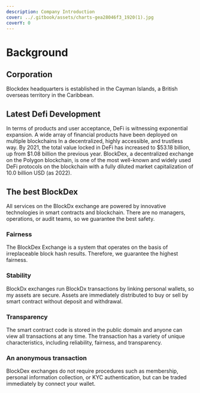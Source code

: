 ```yaml
---
description: Company Introduction
cover: ../.gitbook/assets/charts-gea28046f3_1920(1).jpg
coverY: 0
---
```


# Background

## Corporation

Blockdex headquarters is established in the Cayman Islands, a British overseas territory in the Caribbean.

## Latest Defi Development

In terms of products and user acceptance, DeFi is witnessing exponential expansion. A wide array of financial products have been deployed on multiple blockchains In a decentralized, highly accessible, and trustless way. By 2021, the total value locked in DeFi has increased to $53.18 billion, up from $1.08 billion the previous year. BlockDex, a decentralized exchange on the Polygon blockchain, is one of the most well-known and widely used DeFi protocols on the blockchain with a fully diluted market capitalization of 10.0 billion USD (as 2022).

## The best BlockDex

All services on the BlockDx exchange are powered by innovative technologies in smart contracts and blockchain. There are no managers, operations, or audit teams, so we guarantee the best safety.

### Fairness

The BlockDex Exchange is a system that operates on the basis of irreplaceable block hash results. Therefore, we guarantee the highest fairness.

### Stability

BlockDx exchanges run BlockDx transactions by linking personal wallets, so my assets are secure. Assets are immediately distributed to buy or sell by smart contract without deposit and withdrawal.

### Transparency

The smart contract code is stored in the public domain and anyone can view all transactions at any time. The transaction has a variety of unique characteristics, including reliability, fairness, and transparency.

### An anonymous transaction

BlockDex exchanges do not require procedures such as membership, personal information collection, or KYC authentication, but can be traded immediately by connect your wallet.
